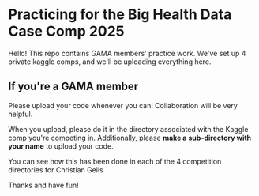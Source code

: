# Practicing for the Big Health Data Case Comp 2025
Hello! This repo contains GAMA members' practice work. We've set up 4 private kaggle comps, and we'll be uploading everything here.

## If you're a GAMA member

Please upload your code whenever you can! Collaboration will be very helpful.

When you upload, please do it in the directory associated with the Kaggle comp you're competing in. Additionally, please **make a sub-directory with your name** to upload your code.

You can see how this has been done in each of the 4 competition directories for Christian Geils

Thanks and have fun!
